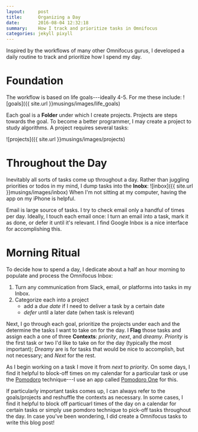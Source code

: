 ```yaml
---
layout:     post
title:      Organizing a Day
date:       2016-08-04 12:32:18
summary:    How I track and prioritize tasks in Omnifocus
categories: jekyll pixyll
---
```


Inspired by the workflows of many other Omnifocus gurus, I developed a daily routine to  track and prioritize how I spend my day.

# Foundation
The workflow is based on life goals---ideally 4-5. For me these include: 
![goals]({{ site.url }}musings/images/life_goals)

Each goal is a **Folder** under which I create projects.
Projects are steps towards the goal. To become a better programmer, I may create a project to study algorithms. A project requires several tasks:

![projects]({{ site.url }}musings/images/projects)

# Throughout the Day
Inevitably all sorts of tasks come up throughout a day. Rather than juggling priorities or todos in my mind, I dump tasks into the **Inobx**: 
![inbox]({{ site.url }}musings/images/inbox)
When I'm not sitting at my computer, having the app on my iPhone is helpful. 

Email is large source of tasks. I try to check email only a handful of times per day. Ideally, I touch each email once: I turn an email into a task, mark it as done, or defer it until it's relevant. I find Google Inbox is a nice interface for accomplishing this.


# Morning Ritual
To decide how to spend a day, I dedicate about a half an hour morning to populate and process the Omnifocus Inbox: 

<ol type="1">
  <li> Turn any communication from Slack, email, or platforms into tasks in my Inbox. 
  </li>
  <li>
   Categorize each into a project 
   <ul>
   <li>
   add a <i>due date</i> if I need to deliver a task by a certain date 
  </li>
   <li>
   <i>defer</i> until a later date (when task is relevant)
   </li>
  </ul>
  </li>
</ol>

Next, I go through each goal, prioritize the projects under each and the determine the tasks I want to take on for the day. I **Flag** those tasks and assign each a one of three **Contexts**: 
<i>priority</i>,<i> next</i>, and<i> dreamy</i>.
<i>Priority</i> is the first task or two I'd like to take on for the day (typically the most important); <i>Dreamy</i> are is for tasks that would be nice to accomplish, but not necessary; and <i>Next</i> for the rest.


As I begin working on a task I move it from <i>next</i> to <i>priority</i>. On some days, I find it helpful to block-off times on my calendar for a particular task or use the [Pomodoro](https://en.wikipedia.org/wiki/Pomodoro_Technique) technique---I use an app called [Pomodoro One](http://rinik.net/pomodoro/) for this.

If particularly important tasks comes up, I can always refer to the goals/projects and reshuffle the contexts as necessary. In some cases, I find it helpful to block off particuarl times of the day on a calendar for certain tasks or simply use pomdoro technique to pick-off tasks throughout the day. 
In case you've been wondering, I did create a Omnifocus tasks to write this blog post!
